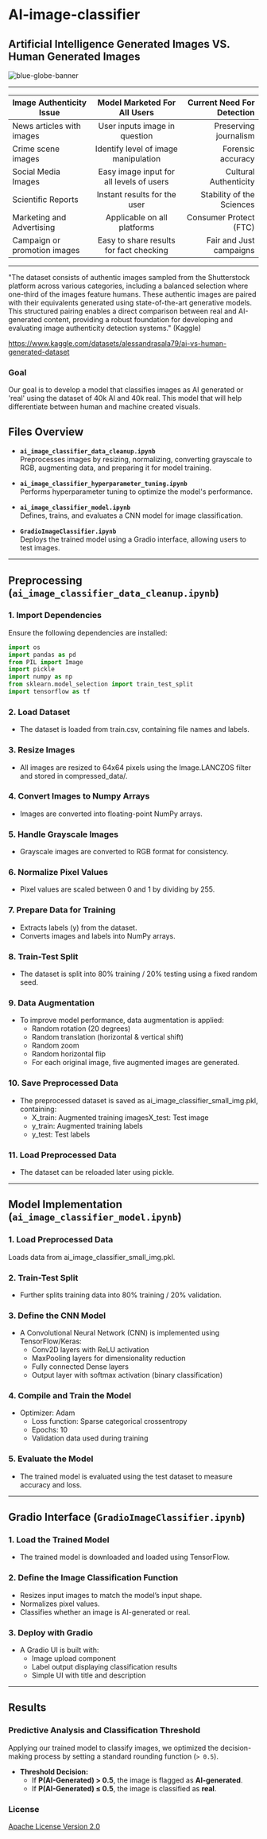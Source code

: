 
# AI-image-classifier
## Artificial Intelligence Generated Images VS. Human Generated Images

<p align="center">
   
   ![blue-globe-banner](https://github.com/user-attachments/assets/f1887d8c-e69f-4cf6-b431-be71803e623b)

   -----------------------------------------

|     Image Authenticity Issue         |     Model Marketed For All Users          |  Current Need For Detection      |
|--------------------------------------|:-----------------------------------------:|---------------------------------:|
|     News articles with images        |     User inputs image in question         | Preserving journalism            |
|        Crime scene images            |  Identify level of image manipulation     | Forensic accuracy                 |
|        Social Media Images           | Easy image input for all levels of users  | Cultural Authenticity            |
|        Scientific Reports            |      Instant results for the user         | Stability of the Sciences        |
|     Marketing and Advertising        |      Applicable on all platforms          | Consumer Protect (FTC)           |
|     Campaign or promotion images     | Easy to share results for fact checking   | Fair and Just campaigns          |

--------------------------------------------


"The dataset consists of authentic images sampled from the Shutterstock platform across various categories, including a balanced selection where one-third of the images feature humans. These authentic images are paired with their equivalents generated using state-of-the-art generative models. This structured pairing enables a direct comparison between real and AI-generated content, providing a robust foundation for developing and evaluating image authenticity detection systems." (Kaggle)

https://www.kaggle.com/datasets/alessandrasala79/ai-vs-human-generated-dataset

### **Goal**

Our goal is to develop a model that classifies images as AI generated or 'real' using the dataset of 40k AI and 40k real.
This model that will help differentiate between human and machine created visuals. 

## Files Overview

- **`ai_image_classifier_data_cleanup.ipynb`**  
  Preprocesses images by resizing, normalizing, converting grayscale to RGB, augmenting data, and preparing it for model training.

- **`ai_image_classifier_hyperparameter_tuning.ipynb`**  
  Performs hyperparameter tuning to optimize the model's performance.

- **`ai_image_classifier_model.ipynb`**  
  Defines, trains, and evaluates a CNN model for image classification.

- **`GradioImageClassifier.ipynb`**  
  Deploys the trained model using a Gradio interface, allowing users to test images.

---
##  **Preprocessing** (`ai_image_classifier_data_cleanup.ipynb`)

### 1. Import Dependencies  
Ensure the following dependencies are installed:

```python
import os
import pandas as pd
from PIL import Image
import pickle
import numpy as np
from sklearn.model_selection import train_test_split
import tensorflow as tf
```

### 2. Load Dataset
- The dataset is loaded from train.csv, containing file names and labels.

### 3. Resize Images
- All images are resized to 64x64 pixels using the Image.LANCZOS filter and stored in compressed_data/.

### 4. Convert Images to Numpy Arrays
- Images are converted into floating-point NumPy arrays.

### 5. Handle Grayscale Images
- Grayscale images are converted to RGB format for consistency.

### 6. Normalize Pixel Values
- Pixel values are scaled between 0 and 1 by dividing by 255.

### 7. Prepare Data for Training
- Extracts labels (y) from the dataset.
- Converts images and labels into NumPy arrays.

### 8. Train-Test Split
- The dataset is split into 80% training / 20% testing using a fixed random seed.

### 9. Data Augmentation
- To improve model performance, data augmentation is applied:
   - Random rotation (20 degrees)
   - Random translation (horizontal & vertical shift)
   - Random zoom
   - Random horizontal flip
   - For each original image, five augmented images are generated.

### 10. Save Preprocessed Data
- The preprocessed dataset is saved as ai_image_classifier_small_img.pkl, containing:
   - X_train: Augmented training imagesX_test: Test image
   - y_train: Augmented training labels
   - y_test: Test labels

### 11. Load Preprocessed Data
- The dataset can be reloaded later using pickle.

---
## **Model Implementation** (`ai_image_classifier_model.ipynb`)
### 1. Load Preprocessed Data
Loads data from ai_image_classifier_small_img.pkl.

### 2. Train-Test Split
- Further splits training data into 80% training / 20% validation.

### 3. Define the CNN Model
- A Convolutional Neural Network (CNN) is implemented using TensorFlow/Keras:
  - Conv2D layers with ReLU activation
  - MaxPooling layers for dimensionality reduction
  - Fully connected Dense layers
  - Output layer with softmax activation (binary classification)
  
### 4. Compile and Train the Model
- Optimizer: Adam
   - Loss function: Sparse categorical crossentropy
   - Epochs: 10
   - Validation data used during training
  
### 5. Evaluate the Model
- The trained model is evaluated using the test dataset to measure accuracy and loss.

---
## **Gradio Interface** (`GradioImageClassifier.ipynb`)

### 1. Load the Trained Model
- The trained model is downloaded and loaded using TensorFlow.

### 2. Define the Image Classification Function
- Resizes input images to match the model’s input shape.
- Normalizes pixel values.
- Classifies whether an image is AI-generated or real.

### 3. Deploy with Gradio
- A Gradio UI is built with:
   - Image upload component
   - Label output displaying classification results
   - Simple UI with title and description
---
## **Results**
### Predictive Analysis and Classification Threshold

Applying our trained model to classify images, we optimized the decision-making process by setting a standard rounding function (`> 0.5`).
- **Threshold Decision:**
  - If **P(AI-Generated) > 0.5**, the image is flagged as **AI-generated**.
  - If **P(AI-Generated) ≤ 0.5**, the image is classified as **real**.




### **License**
[Apache License Version 2.0](https://www.apache.org/licenses/LICENSE-2.0)
